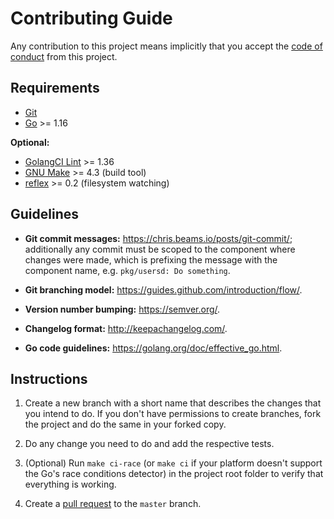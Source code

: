 # Contributing Guide

Any contribution to this project means implicitly that you accept the
[code of conduct](CODE_OF_CONDUCT.md) from this project.

## Requirements

[Git]: https://git-scm.com/
[Go]: https://golang.org/dl/

* [Git][]
* [Go][] >= 1.16

**Optional:**

[GolangCI Lint]: https://github.com/golangci/golangci-lint/releases
[GNU Make]: https://www.gnu.org/software/make/
[reflex]: https://github.com/cespare/reflex

* [GolangCI Lint][] >= 1.36
* [GNU Make][] >= 4.3 (build tool)
* [reflex][] >= 0.2 (filesystem watching)

## Guidelines

* **Git commit messages:** <https://chris.beams.io/posts/git-commit/>;
  additionally any commit must be scoped to the component where changes were
  made, which is prefixing the message with the component name, e.g.
  `pkg/usersd: Do something`.

* **Git branching model:** <https://guides.github.com/introduction/flow/>.

* **Version number bumping:** <https://semver.org/>.

* **Changelog format:** <http://keepachangelog.com/>.

* **Go code guidelines:** <https://golang.org/doc/effective_go.html>.

## Instructions

1. Create a new branch with a short name that describes the changes that you
   intend to do. If you don't have permissions to create branches, fork the
   project and do the same in your forked copy.

2. Do any change you need to do and add the respective tests.

3. (Optional) Run `make ci-race` (or `make ci` if your platform doesn't support
   the Go's race conditions detector) in the project root folder to verify that
   everything is working.

4. Create a [pull request](https://github.com/ntrrg/usersd/compare) to the
   `master` branch.

